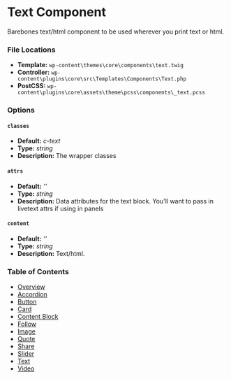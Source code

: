# Text Component

Barebones text/html component to be used wherever you print text or html.

### File Locations

* **Template:** `wp-content\themes\core\components\text.twig`
* **Controller:** `wp-content\plugins\core\src\Templates\Components\Text.php`
* **PostCSS:** `wp-content\plugins\core\assets\theme\pcss\components\_text.pcss`

### Options

#### `classes` 
* **Default:** _c-text_ 
* **Type:** _string_ 
* **Description:** The wrapper classes

#### `attrs` 
* **Default:** _''_ 
* **Type:** _string_ 
* **Description:** Data attributes for the text block. You'll want to pass in livetext attrs if using in panels

#### `content` 
* **Default:** _''_ 
* **Type:** _string_ 
* **Description:** Text/html.

### Table of Contents

* [Overview](/docs/theme/components/README.md)
* [Accordion](/docs/theme/components/accordion.md)
* [Button](/docs/theme/components/button.md)
* [Card](/docs/theme/components/card.md)
* [Content Block](/docs/theme/components/content_block.md)
* [Follow](/docs/theme/components/follow.md)
* [Image](/docs/theme/components/image.md)
* [Quote](/docs/theme/components/quote.md)
* [Share](/docs/theme/components/share.md)
* [Slider](/docs/theme/components/slider.md)
* [Text](/docs/theme/components/text.md)
* [Video](/docs/theme/components/video.md)
